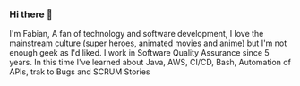 ### Hi there 👋

I'm Fabian, A fan of technology and software development, I love the mainstream culture (super heroes, animated movies and anime) but I'm not enough geek as I'd liked. I work in Software Quality Assurance since 5 years. In this time I've learned about Java, AWS, CI/CD, Bash, Automation of APIs, trak to Bugs and SCRUM Stories


